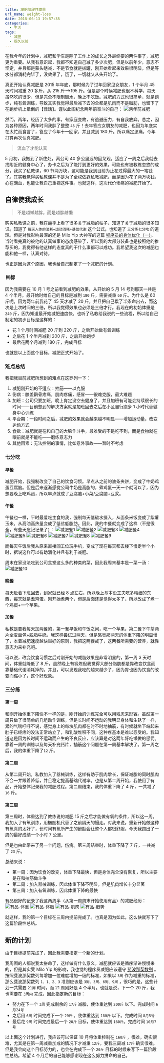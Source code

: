 ```yaml
---
title: 减肥阶段性成果
url_name: weight-loss
date: 2018-06-13 19:57:38
categories:
  - 生活
tags:
  - 减肥
  - 很久以前
---
```


在我今年的计划中，减肥和学车是除了工作上的成长之外最终要的两件事了，减肥更为重要。从我有意识起，我都不知道自己减了多少次肥，但是以前年少，意志不坚定，并且都是蒙头瞎减，不是节食就是拔罐，刚开始看起来效果很明显，但是等水分都消耗完毕了，没效果了，饿了，一切就又从头开始了。

<!-- more -->

真正开始认真减肥是 2015 年年底，那时候为了过年回家见女朋友，1 个半月 45 天时间减重 20 多斤，从 215 斤——>195 斤。但是那个时候减肥也很不科学，每天虽然吃的很少，但是完全不限制碳水，晚上不吃饭。减肥的方式也很简单，就是跑步，纯有氧训练，导致其实我觉得最后减下去的全都是肌肉而不是脂肪，也留下了在跑步机上晕倒的【佳话】。谨以此图纪念两年前奋斗的自己：
![两年前减肥](https://image.dunbreak.cn/past/weight-loss-in-past-two-years.jpg)

然而，两年，经历了太多的事，有家庭变故，有逃避压力，有自我放弃。总之，因为各种原因，两年时间我胖了整整 `45` 斤！去年答应女朋友的减肥，也因为年底实在太忙而食言了，答应了今年十一回家，并且减到 180 斤。所以痛定思痛，今年打算再次认真减肥。

> 流血了才能认真

5 月初，我搬到了新住处，离公司 40 多公里远的回龙观。适应了一周之后我就去找附近的健身中心了，办卡之后为了能打到更好的效果，可能也有被教练忽悠的成分，我买了私教课，60 节两万块，这可能是我到目前为止花过得最大的一笔钱了。其实我觉得买私教课并不是为了全权依靠私教减肥，而是因为花了两万块钱，心在滴血，也能让我自己重视这件事。也就这样，这次代价惨痛的减肥开始了。

## 自律使我成长

> 不是越懒越胖，而是越胖越懒

购买私教课之前，我在逼乎上看了很多关于减脂的帖子，知道了关于减脂的很多知识。知道了 `每天人体的消耗=运动消耗+基础代谢` 这个公式，也知道了 `三分练七分吃` 的道理。但是对我影响最深的还是 Milo Yip 大神写的这篇 [程序员的身体优化（一）](https://zhuanlan.zhihu.com/p/26190037)。当时看完真的被他的认真做事的态度感染了，所以我的大部分装备也是按照他的推荐买的，我觉得有他这样的态度真的干什么事都可以成功。我希望我这次的减肥也能和他一样，认真对待。

也正是因为这个原因，我也给自己制定了一个减肥的计划。

### 目标

因为我需要在 10 月 1 号之前看到减肥的效果，从开始的 5 月 14 号到那天一共是 4 个半月。最开始时给自己的目标是减到 `180` 斤，需要减重 `60` 斤。为什么是 60 斤呢，因为两年前我花了 45 天才减了 20 斤，并且把自己累了半条命出去，而这次是上次时间的三倍，所以我觉得效果也必须是三倍才行。我现在的初始体重是 `240` 斤，因为知道最开始减肥速度快，也听了私教给我说的一些流程，所以给自己制定的初步目标是这样的：

- 花 1 个月时间减肥 20 斤到 220 斤，之后开始做有氧训练
- 之后花 1 个半月减到 200 斤，之后开始跑步
- 最后花两个月减到 180 斤，完成目标

也就是以上面这个目标，减肥正式开始了。

### 难点总结

我把我目前减肥所想到的难点在这罗列一下：

1. 减肥刚开始的不适应：抽筋——以克服
2. 伤病：膝盖鹳骨疼痛，肌肉疼痛，感冒——很难克服，最大难题
3. 加班：公司只要加班，晚上肯定没空去健身了，并且加班有可能会持续很长的时间——目前想到的解决方案就是加班回去之后在小区自行跑步 1 小时代替健身中心训练
4. 平台期：一段时间之后，减肥的效果就会越来越不明显——增加运动量，改变运动方式
5. 食欲：减肥就是在和自己的大脑作斗争，最难受的不是吃不到，而是食物就在眼前就是不能吃——磨练意志力
6. 其他因素：无法控制的事情，比如意外事故——暂时不考虑

### 七分吃

#### 早餐

减肥开始，我强制改变了自己的饮食习惯。早点从之前的油条夹饼，变成了牛奶鸡蛋豆腐脑。但是后来逐渐感觉公司牛奶是高脂的，煮鸡蛋一天一个就可以了，因为想要晚上吃鸡蛋，所以早点就成了豆腐脑+小菜/豆腐脑+豆浆。

#### 午餐

午餐也一样，平时最爱吃主食的我，强制每天低碳水摄入，从面条米饭变成了紫薯玉米，从高油高热量变成了低盐低脂肪。因此，我的中餐就变成了这样（不是很全，有些天忘记记录了）：
![减肥餐1](https://image.dunbreak.cn/past/weight-loss-meal-01.jpg)
![减肥餐2](https://image.dunbreak.cn/past/weight-loss-meal-02.jpg)
![减肥餐3](https://image.dunbreak.cn/past/weight-loss-meal-03.jpg)
![减肥餐4](https://image.dunbreak.cn/past/weight-loss-meal-04.jpg)
![减肥餐5](https://image.dunbreak.cn/past/weight-loss-meal-05.jpg)
![减肥餐6](https://image.dunbreak.cn/past/weight-loss-meal-06.jpg)
![减肥餐7](https://image.dunbreak.cn/past/weight-loss-meal-07.jpg)
![减肥餐8](https://image.dunbreak.cn/past/weight-loss-meal-08.jpg)
![减肥餐9](https://image.dunbreak.cn/past/weight-loss-meal-09.jpg)

而每天午饭后我从原来直接回工位玩手机，变成了现在每天都去楼下慢走半个小时，据说这样可以有助消化并且有利于减肥。

周末在家没法吃到公司食堂这么多的种类的菜，因此我周末基本是一菜一汤：
![减肥餐10](https://image.dunbreak.cn/past/weight-loss-meal-10.jpg)

#### 晚餐

每天赶着下班回去，到家就已经 8 点左右，所以晚上基本没工夫吃多精细的东西，每天就是煮鸡蛋。刚开始煮两个，但是后面还是觉得太多了，所以改成了煮一个鸡蛋+一个苹果。

#### 加餐

私教是要我每天加两餐的，第一餐早饭和午饭之间，吃一个苹果，第二餐下午茶两片全麦面包+脱脂牛奶。我这样尝试过两天，但是感觉那两天的体重下降的明显慢了，本着减肥速度越快越好的原则，我把这两餐戒了，这两餐所需要的营养，就靠意志力来补充吧。

可以说，改变饮食习惯之后对刚开始的减脂效果是非常明显的，第一周 3 天时间，体重就降低了 8 斤，虽然晚上有锻炼但我觉得大部分脂肪都是靠改变饮食而靠基础代谢消耗掉的。并且，可以发现我吃的越来越少了，因为胃也因为饮食的改变而缩小了，这个好现象。

### 三分练

#### 第一周

和刚开始体重下降快不一样的是，刚开始的训练完全可以用残忍来形容。虽然第一周只做了很简单的几组动作训练，但是长时间不运动的我明显身体和生锈了一样，累的气喘吁吁不说，感觉身上的每块肌肉都在时不时地抽筋，有时候就坐下站起来肚子已经疼的没法正常站立了，和乳酸堆积不同，这种疼基本是难以忍受的。我知道这是因为长时间不运动而产生的不良反应，应该算是对这两年好吃懒做的惩罚。靠着一周的训练以及每天补充钙片，抽筋这个问题在第一周基本解决了。第一周之后，我的体重下降了`12` 斤。

#### 第二周

从第二周开始，私教加入了器械训练，这样有助于肌肉增长，保证减脂的同时肌肉不会一并跟着降低，并且稳定提高基础代谢率。也是从第二周开始，我使用了有品，开始整体记录我的减肥过程。第二周结束，我的体重下降了 4 斤，一共减了 `16` 斤。

#### 第三周

第三周时，体重达到了教练说的减肥 15 斤之后才能做有氧的条件，所以这一周，我加入了有氧训练，用椭圆机代替了之前隔天的慢走。对我来说，重新开始做这种有氧真的太好了，长时间有氧所产生的酚酞会让整个人都很舒服，今天我跑出了一周的最好成绩一个小时 7 公里。

但是也由此带来了另一个问题，伤病。第三周结束时，体重下降了 7 斤，一共减了 `23` 斤。

总结来说：

- 第一周：因为饮食的改变，体重下降最快，但是身体完全没有恢复，所以主要是在和抽筋做斗争
- 第二周：加入器械训练，因此体重下降不明显，但是肌肉增长十分显著
- 第三周：加入有氧训练，因此体重下降的最快

有品很好的记录了我这两周半（从第一周周末开始使用有品）的减肥经历：
![有品-体重](https://image.dunbreak.cn/past/weight-status-01.png)
![有品-体脂](https://image.dunbreak.cn/past/weight-status-02.png)
![有品-肌肉](https://image.dunbreak.cn/past/weight-status-03.png)
![有品-趋势](https://image.dunbreak.cn/past/weight-status-04.png)

就这样，我的第一个目标在三周内提前完成了。也真是因为如此，这么快就写下了这篇阶段性总结。

## 新的计划

由于目标提前完成了，因此我需要指定一个新的计划。

我周围的人都说我太拼命了，这样做有什么意义，减肥就应该是循序渐进慢慢来的，但是其实受 Milo Yip 的影响，我也觉的程序员减肥应该遵守 [斐波那契数列](https://en.wikipedia.org/wiki/Fibonacci_number) 。按照斐波那契数列每增加一位难度增加一级的标准，如果以 `3周` 作为减重的标准，那么斐波那契数列 `1、1、2、3` 准则应该是 `3周、3周、6周、9周` ，很巧的是，这些计划一共需要 `21周` 时间，而 21 周刚好是 4 个半月。也就是说，下一个 20 斤，我也需要在 `3周内` 完成，因此指定新的目标：

- 努力在下一个 `3周` 完成剩余的 `17斤` 减脂，使体重达到 `200斤` 以下。完成时间 `6月24号`
- 之后用 `6周` 时间完成下一个 `20斤` ，使体重达到 `180斤` 以下。完成时间 `8月5号`
- 最后花 `9周` 时间完成最后一个 `20斤` 目标，使体重达到 `160斤`。完成时间 `10月7号`

以上面这个计划进行，我应该可以保证 10 月将体重控制在 `160斤` ，很难，确实很难，尤其是在第一周减重加成的情况下才减重 `12斤`，要我三周减 `17斤` 确实很难。但是我会向这个目标努力的，也会在完成下一个 `20斤` 目标的时候来写下一篇阶段性总结。希望 4 个月后的自己能够感谢现在这么努力拼命的自己。
